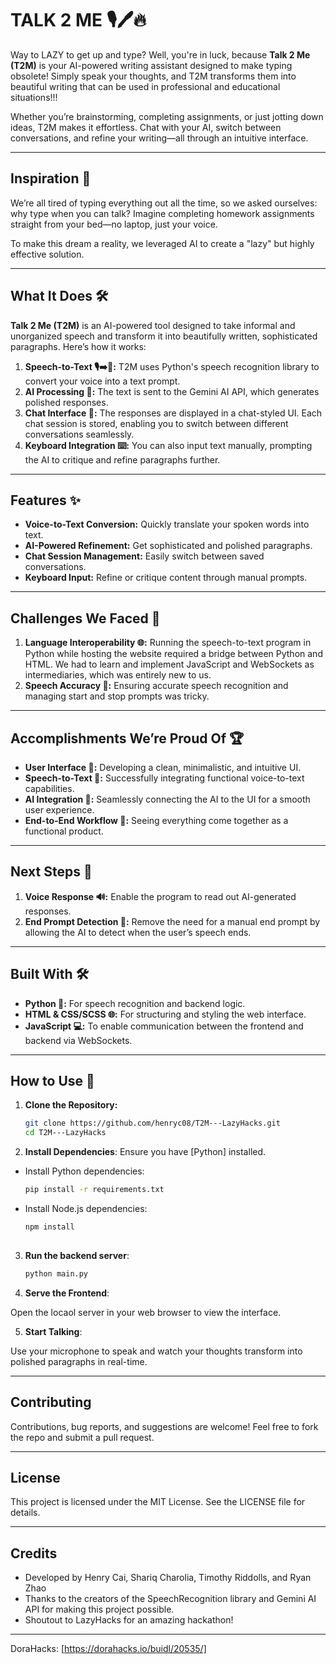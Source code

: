 # TALK 2 ME 🎙️🖊️🔥

Way to LAZY to get up and type? Well, you're in luck, because **Talk 2 Me (T2M)** is your AI-powered writing assistant designed to make typing obsolete! Simply speak your thoughts, and T2M transforms them into beautiful writing that can be used in professional and educational situations!!!

Whether you’re brainstorming, completing assignments, or just jotting down ideas, T2M makes it effortless. Chat with your AI, switch between conversations, and refine your writing—all through an intuitive interface. 

---

## Inspiration 🌟

We’re all tired of typing everything out all the time, so we asked ourselves: why type when you can talk? Imagine completing homework assignments straight from your bed—no laptop, just your voice.

To make this dream a reality, we leveraged AI to create a "lazy" but highly effective solution.

---

## What It Does 🛠️

**Talk 2 Me (T2M)** is an AI-powered tool designed to take informal and unorganized speech and transform it into beautifully written, sophisticated paragraphs. Here’s how it works:

1. **Speech-to-Text 🎙️➡️📜:** T2M uses Python's speech recognition library to convert your voice into a text prompt.
2. **AI Processing 🤖:** The text is sent to the Gemini AI API, which generates polished responses.
3. **Chat Interface 💬:** The responses are displayed in a chat-styled UI. Each chat session is stored, enabling you to switch between different conversations seamlessly.
4. **Keyboard Integration ⌨️:** You can also input text manually, prompting the AI to critique and refine paragraphs further.

---

## Features ✨

- **Voice-to-Text Conversion:** Quickly translate your spoken words into text.
- **AI-Powered Refinement:** Get sophisticated and polished paragraphs.
- **Chat Session Management:** Easily switch between saved conversations.
- **Keyboard Input:** Refine or critique content through manual prompts.

---

## Challenges We Faced 🚧

1. **Language Interoperability 🌐:** Running the speech-to-text program in Python while hosting the website required a bridge between Python and HTML. We had to learn and implement JavaScript and WebSockets as intermediaries, which was entirely new to us.
2. **Speech Accuracy 🎯:** Ensuring accurate speech recognition and managing start and stop prompts was tricky.

---

## Accomplishments We’re Proud Of 🏆

- **User Interface 🎨:** Developing a clean, minimalistic, and intuitive UI.
- **Speech-to-Text 🎤:** Successfully integrating functional voice-to-text capabilities.
- **AI Integration 🤝:** Seamlessly connecting the AI to the UI for a smooth user experience.
- **End-to-End Workflow 🔄:** Seeing everything come together as a functional product.

---

## Next Steps 🚀

1. **Voice Response 🔊:** Enable the program to read out AI-generated responses.
2. **End Prompt Detection 🤔:** Remove the need for a manual end prompt by allowing the AI to detect when the user’s speech ends.

---

## Built With 🛠️

- **Python 🐍:** For speech recognition and backend logic.
- **HTML & CSS/SCSS 🌐:** For structuring and styling the web interface.
- **JavaScript 💻:** To enable communication between the frontend and backend via WebSockets.

---

## How to Use 📖

1. **Clone the Repository:**
   ```bash
   git clone https://github.com/henryc08/T2M---LazyHacks.git
   cd T2M---LazyHacks

2. **Install Dependencies**: Ensure you have [Python] installed.

  - Install Python dependencies:
     ```bash
     pip install -r requirements.txt

  - Install Node.js dependencies:
    ```bash
    npm install
   
3. **Run the backend server**:
   ```bash
   python main.py

4. **Serve the Frontend**:

Open the locaol server in your web browser to view the interface.

5. **Start Talking**:

Use your microphone to speak and watch your thoughts transform into polished paragraphs in real-time.

---

## Contributing
Contributions, bug reports, and suggestions are welcome!
Feel free to fork the repo and submit a pull request.

---

## License
This project is licensed under the MIT License. See the LICENSE file for details.

---

## Credits
- Developed by Henry Cai, Shariq Charolia, Timothy Riddolls, and Ryan Zhao
- Thanks to the creators of the SpeechRecognition library and Gemini AI API for making this project possible.
- Shoutout to LazyHacks for an amazing hackathon!

---

DoraHacks: [https://dorahacks.io/buidl/20535/]


